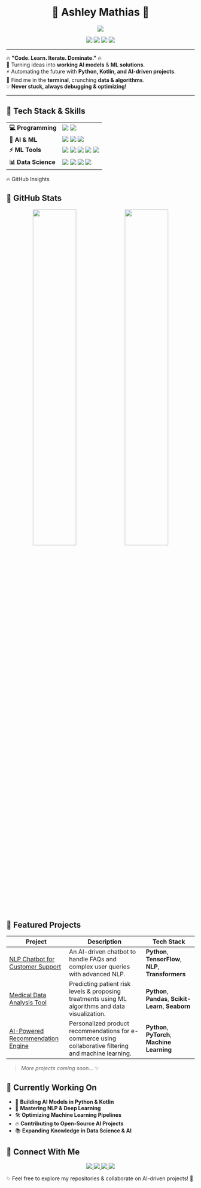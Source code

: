 <h1 align="center">🚀 Ashley Mathias 🚀</h1>  
<p align="center">
  <img src="https://readme-typing-svg.demolab.com?font=Fira+Code&weight=600&size=22&duration=3000&pause=1000&color=F7B93E&center=true&vCenter=true&width=600&lines=AI+Enthusiast+🔥+ML+Engineer+🤖; One+line,+one+solution.+Let’s+code!+💻;Always+learning%2C+always+building+🚀"; Grinding+from+beginning+to,+when+I+Achieve/>
</p>

<p align="center">
  <img src="https://img.shields.io/badge/Python-%233776AB.svg?style=for-the-badge&logo=python&logoColor=white" />
  <img src="https://img.shields.io/badge/Kotlin-%237F52FF.svg?style=for-the-badge&logo=kotlin&logoColor=white" />
  <img src="https://img.shields.io/badge/Machine%20Learning-%23FF6F00.svg?style=for-the-badge&logo=tensorflow&logoColor=white" />
  <img src="https://img.shields.io/badge/NLP-%234CAF50.svg?style=for-the-badge&logo=spacy&logoColor=white" />
</p>

---

🔥 **"Code. Learn. Iterate. Dominate."** 🔥  
🚀 Turning ideas into **working AI models** & **ML solutions**.  
⚡ Automating the future with **Python, Kotlin, and AI-driven projects**.  
📍 Find me in the **terminal**, crunching **data & algorithms**.  
💡 **Never stuck, always debugging & optimizing!**  

---


<h2> 🚀 Tech Stack & Skills </h2>

<table>
  <tr>
    <td><b>💻 Programming</b></td>
    <td>
      <img src="https://img.shields.io/badge/Python-%2300ADD8.svg?style=for-the-badge&logo=python&logoColor=white" />
      <img src="https://img.shields.io/badge/Kotlin-%237F52FF.svg?style=for-the-badge&logo=kotlin&logoColor=white" />
    </td>
  </tr>
  
  <tr>
    <td><b>🤖 AI & ML</b></td>
    <td>
      <img src="https://img.shields.io/badge/Machine%20Learning-%23FF9800.svg?style=for-the-badge&logo=tensorflow&logoColor=white" />
      <img src="https://img.shields.io/badge/Deep%20Learning-%239C27B0.svg?style=for-the-badge&logo=pytorch&logoColor=white" />
      <img src="https://img.shields.io/badge/NLP-%234CAF50.svg?style=for-the-badge&logo=googletranslate&logoColor=white" />
    </td>
  </tr>

  <tr>
    <td><b>⚡ ML Tools</b></td>
    <td>
      <img src="https://img.shields.io/badge/Jupyter-%23F37626.svg?style=for-the-badge&logo=jupyter&logoColor=white" />
      <img src="https://img.shields.io/badge/Google%20Colab-%23FFD700.svg?style=for-the-badge&logo=googlecolab&logoColor=white" />
      <img src="https://img.shields.io/badge/TensorFlow-%23FF6F00.svg?style=for-the-badge&logo=tensorflow&logoColor=white" />
      <img src="https://img.shields.io/badge/PyTorch-%23EE4C2C.svg?style=for-the-badge&logo=pytorch&logoColor=white" />
      <img src="https://img.shields.io/badge/Scikit--Learn-%23F7931E.svg?style=for-the-badge&logo=scikitlearn&logoColor=white" />
    </td>
  </tr>

  <tr>
    <td><b>📊 Data Science</b></td>
    <td>
      <img src="https://img.shields.io/badge/Pandas-%231B5E20.svg?style=for-the-badge&logo=pandas&logoColor=white" />
      <img src="https://img.shields.io/badge/Numpy-%23013243.svg?style=for-the-badge&logo=numpy&logoColor=white" />
      <img src="https://img.shields.io/badge/Matplotlib-%23F57C00.svg?style=for-the-badge&logo=plotly&logoColor=white" />
      <img src="https://img.shields.io/badge/Seaborn-%230072B5.svg?style=for-the-badge&logo=seaborn&logoColor=white" />
    </td>
  </tr>
</table>


🔥 GitHub Insights  

<h2> 🚀 GitHub Stats </h2>

<p align="center">
  <img src="https://github-readme-stats.vercel.app/api?username=AshleyMathias&show_icons=true&theme=radical" width="48%"/>
  <img src="https://github-readme-streak-stats.herokuapp.com?user=AshleyMathias&theme=radical" width="48%"/>
</p>
  
## 🚀 Featured Projects

| **Project**                                                           | **Description**                                                                                           | **Tech Stack**                                          |
|----------------------------------------------------------------------|-----------------------------------------------------------------------------------------------------------|---------------------------------------------------------|
| [NLP Chatbot for Customer Support](https://github.com/AshleyMathias/NLP-Chatbot) | An AI-driven chatbot to handle FAQs and complex user queries with advanced NLP.                           | **Python**, **TensorFlow**, **NLP**, **Transformers**  |
| [Medical Data Analysis Tool](https://github.com/AshleyMathias/Med-Analytics)      | Predicting patient risk levels & proposing treatments using ML algorithms and data visualization.         | **Python**, **Pandas**, **Scikit-Learn**, **Seaborn**  |
| [AI-Powered Recommendation Engine](https://github.com/AshleyMathias/AI-Recommendations) | Personalized product recommendations for e-commerce using collaborative filtering and machine learning.    | **Python**, **PyTorch**, **Machine Learning**          |

> _More projects coming soon..._ ✨  


<h2> 🚀 Currently Working On </h2>

- 🤖 **Building AI Models in Python & Kotlin**
- 🚀 **Mastering NLP & Deep Learning**
- 🛠️ **Optimizing Machine Learning Pipelines**
- 🔥 **Contributing to Open-Source AI Projects**
- 📚 **Expanding Knowledge in Data Science & AI** 


<h2> 🔗 Connect With Me </h2>

<p align="center">
  <a href="https://www.linkedin.com/in/ashleymathias10/">
    <img src="https://img.shields.io/badge/LinkedIn-%230077B5.svg?style=for-the-badge&logo=linkedin&logoColor=white" />
  </a>
  <a href="https://www.kaggle.com/ashleymathias31">
    <img src="https://img.shields.io/badge/Kaggle-%2320BEFF.svg?style=for-the-badge&logo=kaggle&logoColor=white" />
  </a>
  <a href="https://github.com/AshleyMathias">
    <img src="https://img.shields.io/badge/GitHub-%23181717.svg?style=for-the-badge&logo=github&logoColor=white" />
  </a>
  <a href="mailto:ashleymathias100@gmail.com">
    <img src="https://img.shields.io/badge/Email-%23D14836.svg?style=for-the-badge&logo=gmail&logoColor=white" />
  </a>
</p>


✨ Feel free to explore my repositories & collaborate on AI-driven projects! 🚀
